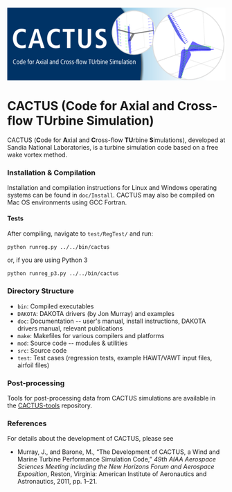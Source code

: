 ![](media/CACTUS.png) 
# CACTUS (Code for Axial and Cross-flow TUrbine Simulation)

CACTUS (**C**ode for **A**xial and **C**ross-flow **TU**rbine **S**imulations),
developed at Sandia National Laboratories, is a turbine simulation code based on a free wake vortex method. 


### Installation & Compilation

Installation and compilation instructions for Linux and Windows operating
systems can be found in `doc/Install`. CACTUS may also be compiled on Mac OS
environments using GCC Fortran.

#### Tests
After compiling, navigate to `test/RegTest/` and run:

```
python runreg.py ../../bin/cactus
```

or, if you are using Python 3
```
python runreg_p3.py ../../bin/cactus
```

### Directory Structure

- `bin`: Compiled executables
- `DAKOTA`: DAKOTA drivers (by Jon Murray) and examples
- `doc`: Documentation -- user's manual, install instructions, DAKOTA drivers manual, relevant publications
- `make`: Makefiles for various compilers and platforms
- `mod`: Source code -- modules & utilities
- `src`: Source code
- `test`: Test cases (regression tests, example HAWT/VAWT input files, airfoil files)


### Post-processing

Tools for post-processing data from CACTUS simulations are available in the
[CACTUS-tools](https://github.com/SNL-WaterPower/CACTUS-tools) repository.


### References

For details about the development of CACTUS, please see

- Murray, J., and Barone, M., “The Development of CACTUS, a Wind and Marine Turbine Performance Simulation Code,” _49th AIAA Aerospace Sciences Meeting including the New Horizons Forum and Aerospace Exposition_, Reston, Virginia: American Institute of Aeronautics and Astronautics, 2011, pp. 1–21.
